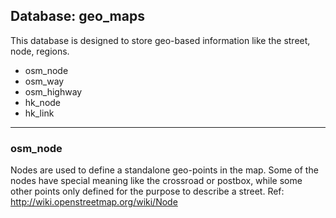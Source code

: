 ## Database: geo_maps
This database is designed to store geo-based information like the street, node, regions.

- osm_node
- osm_way
- osm_highway
- hk_node
- hk_link

***
### osm_node
Nodes are used to define a standalone geo-points in the map. Some of the nodes have special meaning like the crossroad or postbox, while some other points only defined for the purpose to describe a street. 
Ref: http://wiki.openstreetmap.org/wiki/Node

